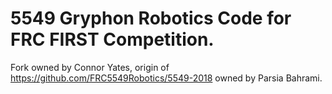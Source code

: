 # **5549 Gryphon Robotics Code for FRC FIRST Competition.**

Fork owned by Connor Yates, origin of https://github.com/FRC5549Robotics/5549-2018 owned by Parsia Bahrami.
